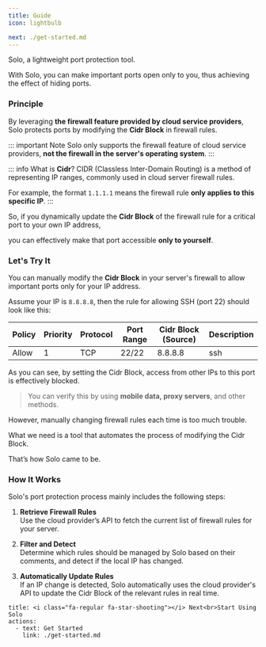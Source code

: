 ```yaml
---
title: Guide
icon: lightbulb

next: ./get-started.md
---
```


Solo, a lightweight port protection tool.

With Solo, you can make important ports open only to you, thus achieving the effect of hiding ports.

### Principle

By leveraging **the firewall feature provided by cloud service providers**, Solo protects ports by modifying the **Cidr Block** in firewall rules.

::: important Note
Solo only supports the firewall feature of cloud service providers, **not the firewall in the server's operating system**.
:::

::: info What is **Cidr**?
CIDR (Classless Inter-Domain Routing) is a method of representing IP ranges, commonly used in cloud server firewall rules.

For example, the format `1.1.1.1` means the firewall rule **only applies to this specific IP**.
:::

So, if you dynamically update the **Cidr Block** of the firewall rule for a critical port to your own IP address,

you can effectively make that port accessible **only to yourself**.

### Let's Try It
You can manually modify the **Cidr Block** in your server's firewall to allow important ports only for your IP address.

Assume your IP is `8.8.8.8`, then the rule for allowing SSH (port 22) should look like this:

| Policy | Priority | Protocol | Port Range | Cidr Block (Source) | Description |
| ------ | -------- | -------- | ---------- | ------------------- | ----------- |
| Allow  | 1        | TCP      | 22/22      | 8.8.8.8             | ssh         |

As you can see, by setting the Cidr Block, access from other IPs to this port is effectively blocked.

> You can verify this by using **mobile data, proxy servers**, and other methods.

However, manually changing firewall rules each time is too much trouble.

What we need is a tool that automates the process of modifying the Cidr Block.

That’s how Solo came to be.

### How It Works

Solo's port protection process mainly includes the following steps:

1. **Retrieve Firewall Rules**  
   Use the cloud provider’s API to fetch the current list of firewall rules for your server.

2. **Filter and Detect**  
   Determine which rules should be managed by Solo based on their comments, and detect if the local IP has changed.

3. **Automatically Update Rules**  
   If an IP change is detected, Solo automatically uses the cloud provider's API to update the Cidr Block of the relevant rules in real time.

```component VPBanner
title: <i class="fa-regular fa-star-shooting"></i> Next<br>Start Using Solo
actions:
  - text: Get Started
    link: ./get-started.md
```
